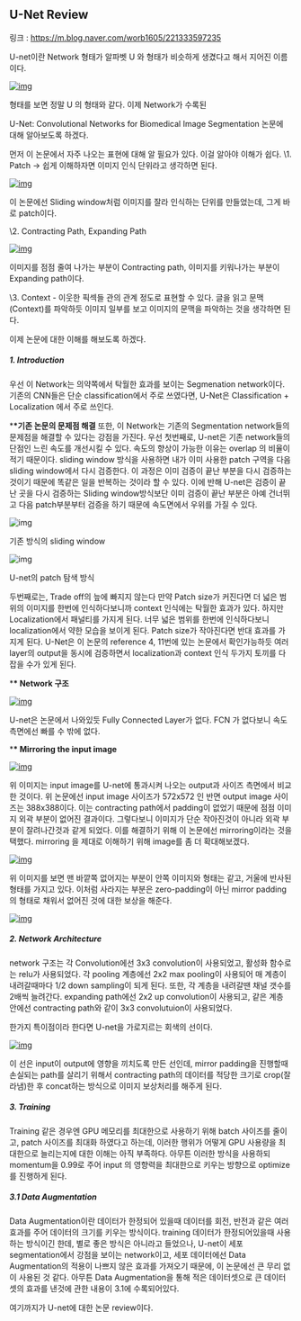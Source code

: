## U-Net Review

링크 : https://m.blog.naver.com/worb1605/221333597235

U-net이란 Network 형태가 알파벳 U 와 형태가 비슷하게 생겼다고 해서 지어진 이름이다.

[![img](https://mblogthumb-phinf.pstatic.net/MjAxODA4MDZfMjkg/MDAxNTMzNTUxOTUxOTU0.YzYd-ho-1jFLlBmDWRTlnxRjjKlA2XX0wmutkUXARrcg.r_RiV19V9ocbF_9jM_D9kze0TdFf5oWKY7rnZHQYLIUg.PNG.worb1605/image.png?type=w800)](https://m.blog.naver.com/worb1605/221333597235#)

형태를 보면 정말 U 의 형태와 같다.
이제 Network가 수록된 

U-Net: Convolutional Networks for Biomedical Image Segmentation
논문에 대해 알아보도록 하겠다.


먼저 이 논문에서 자주 나오는 표현에 대해 알 필요가 있다. 이걸 알아야 이해가 쉽다.
\1. Patch -> 쉽게 이해하자면 이미지 인식 단위라고 생각하면 된다.

[![img](https://mblogthumb-phinf.pstatic.net/MjAxODA4MDZfMTI2/MDAxNTMzNTUyMTYyNDI3.6H687QqX_fwkUOeN0d2bikIjF5pCRkScJKgjCVr3qfIg.VquY3LzAnbFSnEJEQosZ3oNQ-VFRfCv2wPcF5_FbQgMg.PNG.worb1605/image.png?type=w800)](https://m.blog.naver.com/worb1605/221333597235#)

이 논문에선 Sliding window처럼 이미지를 잘라 인식하는 단위를 만들었는데, 그게 바로 patch이다.

\2. Contracting Path, Expanding Path

[![img](https://mblogthumb-phinf.pstatic.net/MjAxODA4MDZfOSAg/MDAxNTMzNTUyMzUxMjI0.BGLNzpU6JtmP8Jy43qpgLaSzAUWTCdtOiBSkFERltxcg.JZPXg332u0zTZLCv_OM0WYtdrgJQ7QzAba-zcrN1K14g.PNG.worb1605/image.png?type=w800)](https://m.blog.naver.com/worb1605/221333597235#)

이미지를 점점 줄여 나가는 부분이 Contracting path, 이미지를 키워나가는 부분이 Expanding path이다.

\3. Context - 이웃한 픽섹들 관의 관계 정도로 표현할 수 있다. 글을 읽고 문맥(Context)를 파악하듯 이미지 일부를 보고 이미지의 문맥을 파악하는 것을 생각하면 된다.


이제 논문에 대한 이해를 해보도록 하겠다.



##### 1. Introduction

우선 이 Network는 의약쪽에서 탁월한 효과를 보이는 Segmenation network이다.
기존의 CNN들은 단순 classification에서 주로 쓰였다면, U-Net은 Classification + Localization 에서 주로 쓰인다.

***\*기존 논문의 문제점 해결**
또한, 이 Network는 기존의 Segmentation network들의 문제점을 해결할 수 있다는 강점을 가진다.
우선 첫번째로, U-net은 기존 network들의 단점인 느린 속도를 개선시킬 수 있다.
속도의 향상이 가능한 이유는 overlap 의 비율이 적기 때문이다.
sliding window 방식을 사용하면 내가 이미 사용한 patch 구역을 다음 sliding window에서 다시 검증한다. 이 과정은 이미 검증이 끝난 부분을 다시 검증하는것이기 때문에 똑같은 일을 반복하는 것이라 할 수 있다.
이에 반해 U-net은 검증이 끝난 곳을 다시 검증하는 Sliding window방식보단 이미 검증이 끝난 부분은 아예 건너뛰고 다음 patch부분부터 검증을 하기 때문에 속도면에서 우위를 가질 수 있다.

![img](https://mblogthumb-phinf.pstatic.net/MjAxODA4MDZfMTQy/MDAxNTMzNTUyODM2OTgx.hUUEJ7JW9z-6_9xTJpGjVJ9DSG4a0DlNMdwcuyAvmwgg.NY6cNj1PQzBor2gdWBjMLDo3YKhGW4QAxmT3yt11X-kg.PNG.worb1605/image.png?type=w800)

기존 방식의 sliding window



![img](https://mblogthumb-phinf.pstatic.net/MjAxODA4MDZfNzAg/MDAxNTMzNTUyODUxMjUz.5psyOt9C-k4qc3dZ6HFeySjrZep8EuHYqK2lsBBcPSAg.3YydwqUN0rnWDcTPG11NJHwFcbw_DsD3sV1-osE_DJIg.PNG.worb1605/image.png?type=w800)

U-net의 patch 탐색 방식

두번째로는, Trade off의 늪에 빠지지 않는다
만약 Patch size가 커진다면 더 넓은 범위의 이미지를 한번에 인식하다보니까 context 인식에는 탁월한 효과가 있다. 하지만 Localization에서 패널티를 가지게 된다. 너무 넓은 범위를 한번에 인식하다보니 localization에서 약한 모습을 보이게 된다.
Patch size가 작아진다면 반대 효과를 가지게 된다.
U-Net은 이 논문의 reference 4, 11번에 있는 논문에서 확인가능하듯 여러 layer의 output을 동시에 검증하면서 localization과 context 인식 두가지 토끼를 다 잡을 수가 있게 된다.



***\* Network 구조**

[![img](https://mblogthumb-phinf.pstatic.net/MjAxODA4MDZfMjkg/MDAxNTMzNTUxOTUxOTU0.YzYd-ho-1jFLlBmDWRTlnxRjjKlA2XX0wmutkUXARrcg.r_RiV19V9ocbF_9jM_D9kze0TdFf5oWKY7rnZHQYLIUg.PNG.worb1605/image.png?type=w800)](https://m.blog.naver.com/worb1605/221333597235#)

U-net은 논문에서 나와있듯 Fully Connected Layer가 없다. FCN 가 없다보니 속도측면에선 빠를 수 밖에 없다.

***\* Mirroring the input image**

[![img](https://mblogthumb-phinf.pstatic.net/MjAxODA4MDZfMTU0/MDAxNTMzNTUzODg3ODE2.DKWcQtz4CnZOm2Nw0cU6kvC9DDSM3ebyu3RDzUh2G78g.ARzCg73VyOgWGlkVR7yTukdQHN9Ybx978TNyv0UIUcYg.PNG.worb1605/image.png?type=w800)](https://m.blog.naver.com/worb1605/221333597235#)

위 이미지는 input image를 U-net에 통과시켜 나오는 output과 사이즈 측면에서 비교한 것이다.
위 논문에선 input image 사이즈가 572x572 인 반면 output image 사이즈는 388x388이다.
이는 contracting path에서 padding이 없었기 때문에 점점 이미지 외곽 부분이 없어진 결과이다.
그렇다보니 이미지가 단순 작아진것이 아니라 외곽 부분이 잘려나간것과 같게 되었다.
이를 해결하기 위해 이 논문에선 mirroring이라는 것을 택했다.
mirroring 을 제대로 이해하기 위해 image를 좀 더 확대해보겠다.

[![img](https://mblogthumb-phinf.pstatic.net/MjAxODA4MDZfMTk4/MDAxNTMzNTU0MzU2MDQx.qpLw2IrxBmA4cet6gP0YIj2CMJO5KRHSlqSgzbmSwQ8g.RcwcpV96vzLZp2B2OQuXDeN1wYHT-vF8SuUqmXbc6yAg.PNG.worb1605/image.png?type=w800)](https://m.blog.naver.com/worb1605/221333597235#)

위 이미지를 보면 맨 바깥쪽 없어지는 부분이 안쪽 이미지와 형태는 같고, 거울에 반사된 형태를 가지고 있다. 이처럼 사라지는 부분은 zero-padding이 아닌 mirror padding 의 형태로 채워서 없어진 것에 대한 보상을 해준다.

[![img](https://mblogthumb-phinf.pstatic.net/MjAxODA4MDZfMjMw/MDAxNTMzNTU0MzExMDUz.w0Gft09tqkBaZVDuvZSKXhLhKT7_RFsd-c8K1Mt5RYsg.hmoW1ZV_oP3PV5gDe1JEizIaGalWvhuLeeZCekLo1gwg.PNG.worb1605/image.png?type=w800)](https://m.blog.naver.com/worb1605/221333597235#)



##### 2. Network Architecture

network 구조는 각 Convolution에선 3x3 convolution이 사용되었고, 활성화 함수로는 relu가 사용되었다. 각 pooling 계층에선 2x2 max pooling이 사용되어 매 계층이 내려갈때마다 1/2 down sampling이 되게 된다. 또한, 각 계층을 내려갈땐 채널 갯수를 2배씩 늘려간다.
expanding path에선 2x2 up convolution이 사용되고, 같은 계층 안에선 contracting path와 같이 3x3 convolutuion이 사용되었다.

한가지 특이점이라 한다면 U-net을 가로지르는 회색의 선이다.

[![img](https://mblogthumb-phinf.pstatic.net/MjAxODA4MDZfMjkg/MDAxNTMzNTUxOTUxOTU0.YzYd-ho-1jFLlBmDWRTlnxRjjKlA2XX0wmutkUXARrcg.r_RiV19V9ocbF_9jM_D9kze0TdFf5oWKY7rnZHQYLIUg.PNG.worb1605/image.png?type=w800)](https://m.blog.naver.com/worb1605/221333597235#)

이 선은 input이 output에 영향을 끼치도록 만든 선인데, mirror padding을 진행할때 손실되는 path를 살리기 위해서 contracting path의 데이터를 적당한 크기로 crop(잘라냄)한 후  concat하는 방식으로 이미지 보상처리를 해주게 된다.



##### 3. Training

Training 같은 경우엔 GPU 메모리를 최대한으로 사용하기 위해 batch 사이즈를 줄이고, patch 사이즈를 최대화 하였다고 하는데, 이러한 행위가 어떻게 GPU 사용량을 최대한으로 늘리는지에 대한 이해는 아직 부족하다.
아무튼 이러한 방식을 사용하되 momentum을 0.99로 주어 input 의 영향력을 최대한으로 키우는 방향으로 optimize를 진행하게 된다.



##### 3.1 Data Augmentation

Data Augmentation이란 데이터가 한정되어 있을때 데이터를 회전, 반전과 같은 여러 효과를 주어 데이터의 크기를 키우는 방식이다. training 데이터가 한정되어있을때 사용하는 방식이긴 한데, 별로 좋은 방식은 아니라고 들었으나, U-net이 세포 segmentation에서 강점을 보이는 network이고, 세포 데이터에선 Data Augmentation의 적용이 나쁘지 않은 효과를 가져오기 때문에, 이 논문에선 큰 무리 없이 사용된 것 같다.
아무튼 Data Augmentation을 통해 적은 데이터셋으로 큰 데이터셋의 효과를 낸것에 관한 내용이 3.1에 수록되어있다.

여기까지가 U-net에 대한 논문 review이다.